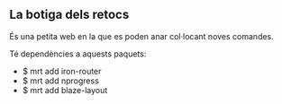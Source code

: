 La botiga dels retocs
-----------------------------

És una petita web en la que es poden anar col·locant noves comandes.

Té dependències a aquests paquets:

- $ mrt add iron-router
- $ mrt add nprogress
- $ mrt add blaze-layout

